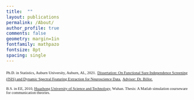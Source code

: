 ```yaml
---
title:  ""
layout: publications
permalink: /About/
author_profile: true
comments: false
geometry: margin=1in
fontfamily: mathpazo
fontsize: 8pt
spacing: single
---
```


<p>
<span style="font-family:Times New Roman; font-size:0.75em;"> 
Ph.D. in Statistics, Auburn University, Auburn, AL, 2021.</span>
<span style="font-family:Times New Roman; font-size:0.75em;"> 
<a href="https://etd.auburn.edu/handle/10415/8064">Dissertation: On Functional Sure Independence Screening (fSIS) and Dynamic Spectral Featuring Extraction for Neuroscience Data.</a></span>
<span style="font-family:Times New Roman; font-size:0.75em;"> 
<a href="https://www.auburn.edu/cosam/climate_resilience/people/faculty/billor.htm">Advisor: Dr. Billor.</a>
</span>
</p>

<p>
<span style="font-family:Times New Roman; font-size:0.75em;"> 
B.S. in EE, 2010, <a href="https://english.hust.edu.cn/">Huazhong University of Science and Technology</a>, Wuhan. </span>
<span style="font-family:Times New Roman; font-size:0.75em;"> 
 Thesis: A Matlab simulation courseware for communication theories.
</span>
</p>





